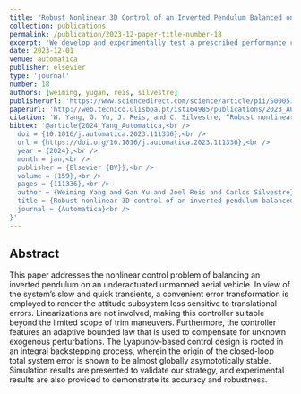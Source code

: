 ```yaml
---
title: "Robust Nonlinear 3D Control of an Inverted Pendulum Balanced on a Quadrotor"
collection: publications
permalink: /publication/2023-12-paper-title-number-18
excerpt: 'We develop and experimentally test a prescribed performance control methodology for trajectory tracking of underactuated autonomous aerial vehicles under unknown time-varying disturbances.'
date: 2023-12-01
venue: automatica
publisher: elsevier
type: 'journal'
number: 18
authors: [weiming, yugan, reis, silvestre]
publisherurl: 'https://www.sciencedirect.com/science/article/pii/S0005109823005022'
paperurl: 'http://web.tecnico.ulisboa.pt/ist164985/publications/2023_AUTOMATICA_Robust_Nonlinear_3D_Control_of_an_Inverted_Pendulum_Balanced_on_a_Quadrotor.pdf'
citation: 'W. Yang, G. Yu, J. Reis, and C. Silvestre, “Robust nonlinear 3D control of an inverted pendulum balanced on a quadrotor,” Automatica, vol. 159. Elsevier BV, p. 111336, Jan. 2024.'
bibtex: '@article{2024_Yang_Automatica,<br />
  doi = {10.1016/j.automatica.2023.111336},<br />
  url = {https://doi.org/10.1016/j.automatica.2023.111336},<br />
  year = {2024},<br />
  month = jan,<br />
  publisher = {Elsevier {BV}},<br />
  volume = {159},<br />
  pages = {111336},<br />
  author = {Weiming Yang and Gan Yu and Joel Reis and Carlos Silvestre},<br />
  title = {Robust nonlinear 3D control of an inverted pendulum balanced on a quadrotor},<br />
  journal = {Automatica}<br />
}'
---
```

**Abstract**
---
This paper addresses the nonlinear control problem of balancing an inverted pendulum on an underactuated unmanned aerial vehicle.
In view of the system’s slow and quick transients, a convenient error transformation is employed to render the attitude subsystem less sensitive to translational errors.
Linearizations are not involved, making this controller suitable beyond the limited scope of trim maneuvers.
Furthermore, the controller features an adaptive bounded law that is used to compensate for unknown exogenous perturbations.
The Lyapunov-based control design is rooted in an integral backstepping process, wherein the origin of the closed-loop total system error is shown to be almost globally asymptotically stable.
Simulation results are presented to validate our strategy, and experimental results are also provided to demonstrate its accuracy and robustness.
